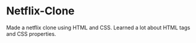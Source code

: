 # Netflix-Clone
Made a netflix clone using HTML and CSS.
Learned a lot about HTML tags and CSS properties.
